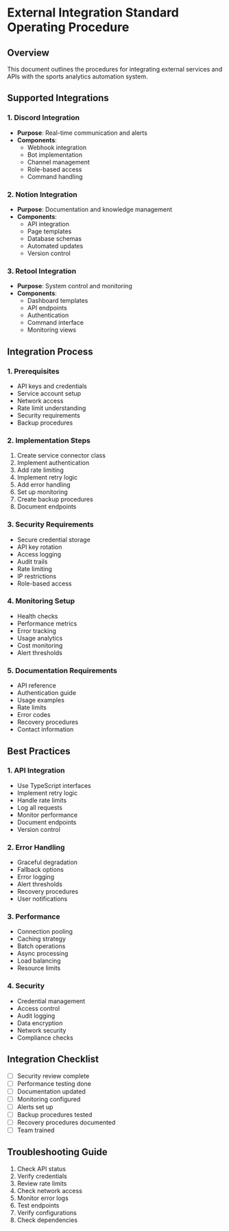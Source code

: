 # External Integration Standard Operating Procedure

## Overview
This document outlines the procedures for integrating external services and APIs with the sports analytics automation system.

## Supported Integrations

### 1. Discord Integration
- **Purpose**: Real-time communication and alerts
- **Components**:
  - Webhook integration
  - Bot implementation
  - Channel management
  - Role-based access
  - Command handling

### 2. Notion Integration
- **Purpose**: Documentation and knowledge management
- **Components**:
  - API integration
  - Page templates
  - Database schemas
  - Automated updates
  - Version control

### 3. Retool Integration
- **Purpose**: System control and monitoring
- **Components**:
  - Dashboard templates
  - API endpoints
  - Authentication
  - Command interface
  - Monitoring views

## Integration Process

### 1. Prerequisites
- API keys and credentials
- Service account setup
- Network access
- Rate limit understanding
- Security requirements
- Backup procedures

### 2. Implementation Steps
1. Create service connector class
2. Implement authentication
3. Add rate limiting
4. Implement retry logic
5. Add error handling
6. Set up monitoring
7. Create backup procedures
8. Document endpoints

### 3. Security Requirements
- Secure credential storage
- API key rotation
- Access logging
- Audit trails
- Rate limiting
- IP restrictions
- Role-based access

### 4. Monitoring Setup
- Health checks
- Performance metrics
- Error tracking
- Usage analytics
- Cost monitoring
- Alert thresholds

### 5. Documentation Requirements
- API reference
- Authentication guide
- Usage examples
- Rate limits
- Error codes
- Recovery procedures
- Contact information

## Best Practices

### 1. API Integration
- Use TypeScript interfaces
- Implement retry logic
- Handle rate limits
- Log all requests
- Monitor performance
- Document endpoints
- Version control

### 2. Error Handling
- Graceful degradation
- Fallback options
- Error logging
- Alert thresholds
- Recovery procedures
- User notifications

### 3. Performance
- Connection pooling
- Caching strategy
- Batch operations
- Async processing
- Load balancing
- Resource limits

### 4. Security
- Credential management
- Access control
- Audit logging
- Data encryption
- Network security
- Compliance checks

## Integration Checklist
- [ ] Security review complete
- [ ] Performance testing done
- [ ] Documentation updated
- [ ] Monitoring configured
- [ ] Alerts set up
- [ ] Backup procedures tested
- [ ] Recovery procedures documented
- [ ] Team trained

## Troubleshooting Guide
1. Check API status
2. Verify credentials
3. Review rate limits
4. Check network access
5. Monitor error logs
6. Test endpoints
7. Verify configurations
8. Check dependencies 